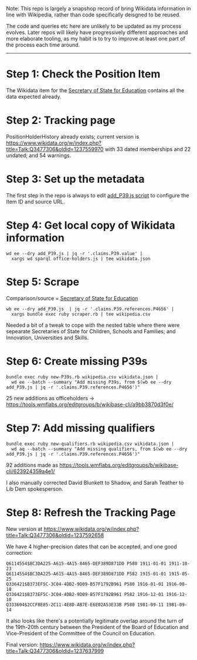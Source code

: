Note: This repo is largely a snapshop record of bring Wikidata
information in line with Wikipedia, rather than code specifically
deisgned to be reused.

The code and queries etc here are unlikely to be updated as my process
evolves. Later repos will likely have progressively different approaches
and more elaborate tooling, as my habit is to try to improve at least
one part of the process each time around.

---------

Step 1: Check the Position Item
===============================

The Wikidata item for the
[Secretary of State for Education](https://www.wikidata.org/wiki/Q3477306)
contains all the data expected already.

Step 2: Tracking page
=====================

PositionHolderHistory already exists; current version is
https://www.wikidata.org/w/index.php?title=Talk:Q3477306&oldid=1237559970
with 33 dated memberships and 22 undated; and 54 warnings.

Step 3: Set up the metadata
===========================

The first step in the repo is always to edit [add_P39.js script](add_P39.js) 
to configure the Item ID and source URL.

Step 4: Get local copy of Wikidata information
==============================================

    wd ee --dry add_P39.js | jq -r '.claims.P39.value' |
      xargs wd sparql office-holders.js | tee wikidata.json

Step 5: Scrape
==============

Comparison/source = [Secretary of State for Education](https://en.wikipedia.org/wiki/Secretary_of_State_for_Education)

    wb ee --dry add_P39.js  | jq -r '.claims.P39.references.P4656' |
      xargs bundle exec ruby scraper.rb | tee wikipedia.csv

Needed a bit of a tweak to cope with the nested table where there were
sepearate Secretaries of State for Children, Schools and Families; and
Innovation, Universities and Skills.

Step 6: Create missing P39s
===========================

    bundle exec ruby new-P39s.rb wikipedia.csv wikidata.json |
      wd ee --batch --summary "Add missing P39s, from $(wb ee --dry add_P39.js | jq -r '.claims.P39.references.P4656')"

25 new additions as officeholders -> https://tools.wmflabs.org/editgroups/b/wikibase-cli/a9bb3870d3f0e/

Step 7: Add missing qualifiers
==============================

    bundle exec ruby new-qualifiers.rb wikipedia.csv wikidata.json |
      wd aq --batch --summary "Add missing qualifiers, from $(wb ee --dry add_P39.js | jq -r '.claims.P39.references.P4656')"

92 additions made as https://tools.wmflabs.org/editgroups/b/wikibase-cli/623924359a4e1/

I also manually corrected David Blunkett to Shadow, and Sarah Teather to
Lib Dem spokesperson.

Step 8: Refresh the Tracking Page
=================================

New version at https://www.wikidata.org/w/index.php?title=Talk:Q3477306&oldid=1237592658

We have 4 higher-precision dates that can be accepted, and one good
correction:

    Q6114554$BC3DA225-A615-4A15-8465-DEF389D871DD P580 1911-01-01 1911-10-23
    Q6114554$BC3DA225-A615-4A15-8465-DEF389D871DD P582 1915-01-01 1915-05-25
    Q336421$B373EF5C-3C04-4DB2-9D09-B57F1792B961 P580 1916-01-01 1916-08-18
    Q336421$B373EF5C-3C04-4DB2-9D09-B57F1792B961 P582 1916-12-01 1916-12-10
    Q333694$2CCF8E85-2C11-4E8D-AB7E-E6E02A53E33B P580 1981-09-11 1981-09-14

It also looks like there's a potentially legitimate overlap around the
turn of the 19th-20th century between the President of the Board of
Education and Vice-President of the Committee of the Council on
Education.

Final version: https://www.wikidata.org/w/index.php?title=Talk:Q3477306&oldid=1237637999
